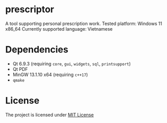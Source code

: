 # prescriptor
A tool supporting personal prescription work.
Tested platform: Windows 11 x86_64
Currently supported language: Vietnamese

# Dependencies
- Qt 6.9.3 (requiring `core`, `gui`, `widgets`, `sql`, `printsupport`)
- Qt PDF
- MinGW 13.1.10 x64 (requiring `c++17`)
- `qmake`

# License
The project is licensed under [MIT License](https://github.com/hanhlinux/prescriptor/blob/main/LICENSE)
